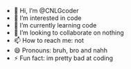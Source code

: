 - 👋 Hi, I’m @CNLGcoder
- 👀 I’m interested in code
- 🌱 I’m currently learning code
- 💞️ I’m looking to collaborate on nothing
- 📫 How to reach me: not
- 😄 Pronouns: bruh, bro and nahh
- ⚡ Fun fact: im pretty bad at coding

<!---
CNLGcoder/CNLGcoder is a ✨ special ✨ repository because its `README.md` (this file) appears on your GitHub profile.
You can click the Preview link to take a look at your changes.
--->

